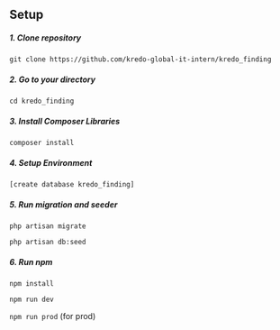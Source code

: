 ## Setup

##### 1. Clone repository
`git clone https://github.com/kredo-global-it-intern/kredo_finding`

##### 2. Go to your directory
`cd kredo_finding`

##### 3. Install Composer Libraries
`composer install`

##### 4. Setup Environment
`[create database kredo_finding]`

##### 5. Run migration and seeder
`php artisan migrate`

`php artisan db:seed`

##### 6. Run npm
`npm install`

`npm run dev`

`npm run prod` (for prod)	
